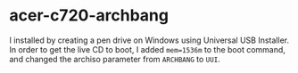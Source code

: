 acer-c720-archbang
==================

I installed by creating a pen drive on Windows using Universal USB Installer. In order to get the live CD to boot, I added `mem=1536m` to the boot command, and changed the archiso parameter from `ARCHBANG` to `UUI`.

